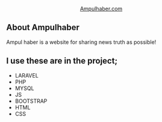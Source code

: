 <p align="center"><a href="https://laravel.com" target="_blank">Ampulhaber.com</a></p>

## About Ampulhaber

Ampul haber is a website for sharing news truth as possible!

## I use these are in the project;

-   LARAVEL
-   PHP
-   MYSQL
-   JS
-   BOOTSTRAP
-   HTML
-   CSS
